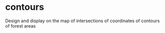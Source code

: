 # contours
Design and display on the map of intersections of coordinates of contours of forest areas
